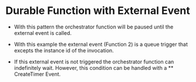 # Durable Function with External Event

- With this pattern the orchestrator function will be paused until the external event is called.

- With this example the external event (Function 2) is a queue trigger that excepts the instance id of the invocation.
 
- If this external event is not triggered the orchestrator function can indefinitely wait. However, this condition can be handled with a ** CreateTimer Event.

